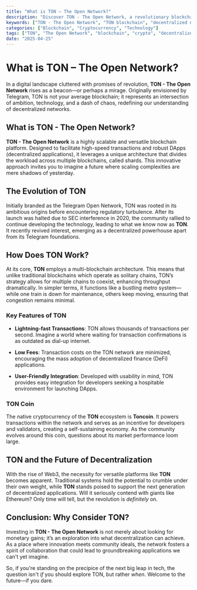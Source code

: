 ```yaml
---
title: "What is TON – The Open Network?"
description: "Discover TON - The Open Network, a revolutionary blockchain platform designed for scalability and security in decentralized applications."
keywords: ["TON - The Open Network", "TON blockchain", "decentralized networks", "Web3", "crypto"]
categories: ["Blockchain", "Cryptocurrency", "Technology"]
tags: ["TON", "The Open Network", "blockchain", "crypto", "decentralized applications"]
date: "2025-04-25"
---
```


# What is TON – The Open Network?

In a digital landscape cluttered with promises of revolution, **TON - The Open Network** rises as a beacon—or perhaps a mirage. Originally envisioned by Telegram, TON is not your average blockchain; it represents an intersection of ambition, technology, and a dash of chaos, redefining our understanding of decentralized networks.

## What is TON - The Open Network?

**TON - The Open Network** is a highly scalable and versatile blockchain platform. Designed to facilitate high-speed transactions and robust DApps (decentralized applications), it leverages a unique architecture that divides the workload across multiple blockchains, called shards. This innovative approach invites you to imagine a future where scaling complexities are mere shadows of yesterday.

## The Evolution of TON

Initially branded as the Telegram Open Network, TON was rooted in its ambitious origins before encountering regulatory turbulence. After its launch was halted due to SEC interference in 2020, the community rallied to continue developing the technology, leading to what we know now as **TON**. It recently revived interest, emerging as a decentralized powerhouse apart from its Telegram foundations.

## How Does TON Work?

At its core, **TON** employs a multi-blockchain architecture. This means that unlike traditional blockchains which operate as solitary chains, TON’s strategy allows for multiple chains to coexist, enhancing throughput dramatically. In simpler terms, it functions like a bustling metro system—while one train is down for maintenance, others keep moving, ensuring that congestion remains minimal.

### Key Features of TON

- **Lightning-fast Transactions**: TON allows thousands of transactions per second. Imagine a world where waiting for transaction confirmations is as outdated as dial-up internet.
  
- **Low Fees**: Transaction costs on the TON network are minimized, encouraging the mass adoption of decentralized finance (DeFi) applications.

- **User-Friendly Integration**: Developed with usability in mind, TON provides easy integration for developers seeking a hospitable environment for launching DApps.

### TON Coin

The native cryptocurrency of the **TON** ecosystem is **Toncoin**. It powers transactions within the network and serves as an incentive for developers and validators, creating a self-sustaining economy. As the community evolves around this coin, questions about its market performance loom large.

## TON and the Future of Decentralization

With the rise of Web3, the necessity for versatile platforms like **TON** becomes apparent. Traditional systems hold the potential to crumble under their own weight, while **TON** stands poised to support the next generation of decentralized applications. Will it seriously contend with giants like Ethereum? Only time will tell, but the revolution is *definitely* on.

## Conclusion: Why Consider TON?

Investing in **TON - The Open Network** is not merely about looking for monetary gains; it’s an exploration into what decentralization can achieve. As a place where innovation meets community ideals, the network fosters a spirit of collaboration that could lead to groundbreaking applications we can't yet imagine.

So, if you're standing on the precipice of the next big leap in tech, the question isn't *if* you should explore TON, but rather *when*. Welcome to the future—if you dare.